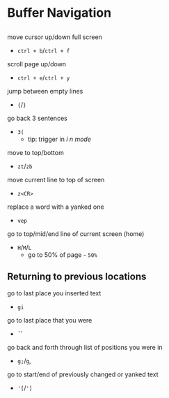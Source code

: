 
# Buffer Navigation
## 
move cursor up/down full screen
- `ctrl + b`/`ctrl + f` 

scroll page up/down
- `ctrl + e`/`ctrl + y`

jump between empty lines 
- `{`/`}`

go back 3 sentences 
- `3(`
  - tip: trigger in *i n mode*

move to top/bottom
- `zt`/`zb` 

move current line to top of screen 
- `z<CR>`

replace a word with a yanked one 
- `vep`

go to top/mid/end line of current screen (home) 
- `H`/`M`/`L`
    - go to 50% of page - `50%`

## Returning to previous locations
go to last place you inserted text 
- `gi`

go to last place that you were 
- ***``***

go back and forth through list of positions you were in 
- `g;`/`g`,

go to start/end of previously changed or yanked text 
- `'[`/`']`
